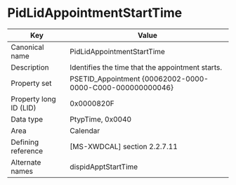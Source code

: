 # PidLidAppointmentStartTime

| Key | Value |
|---|---|
| Canonical name | PidLidAppointmentStartTime |
| Description | Identifies the time that the appointment starts. |
| Property set | PSETID_Appointment {00062002-0000-0000-C000-000000000046} |
| Property long ID (LID) | 0x0000820F |
| Data type | PtypTime, 0x0040 |
| Area | Calendar |
| Defining reference | [MS-XWDCAL] section 2.2.7.11 |
| Alternate names | dispidApptStartTime |
